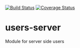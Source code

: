 [![Build Status](https://travis-ci.org/modern-mean/users-server.svg?branch=master)](https://travis-ci.org/modern-mean/users-server)
[![Coverage Status](https://coveralls.io/repos/github/modern-mean/users-server/badge.svg?branch=master)](https://coveralls.io/github/modern-mean/users-server?branch=master)

# users-server
Module for server side users
